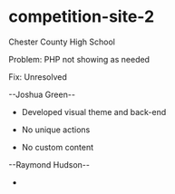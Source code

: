# competition-site-2
Chester County High School

Problem: PHP not showing as needed

Fix: Unresolved

--Joshua Green--

- Developed visual theme and back-end

- No unique actions

- No custom content

--Raymond Hudson--

- 
